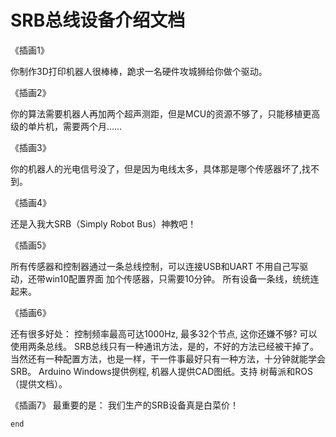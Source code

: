 
# SRB总线设备介绍文档

《插画1》

你制作3D打印机器人很棒棒，跪求一名硬件攻城狮给你做个驱动。


《插画2》

你的算法需要机器人再加两个超声测距，但是MCU的资源不够了，只能移植更高级的单片机，需要两个月……

《插画3》

你的机器人的光电信号没了，但是因为电线太多，具体那是哪个传感器坏了,找不到。

《插画4》

还是入我大SRB（Simply Robot Bus）神教吧！

《插画5》

所有传感器和控制器通过一条总线控制，可以连接USB和UART
不用自己写驱动，还带win10配置界面
加个传感器，只需要10分钟。
所有设备一条线，统统连起来。

《插画6》

还有很多好处：
控制频率最高可达1000Hz, 最多32个节点, 这你还嫌不够? 可以使用两条总线。
SRB总线只有一种通讯方法，是的，不好的方法已经被干掉了。当然还有一种配置方法，也是一样，干一件事最好只有一种方法，十分钟就能学会SRB。
Arduino Windows提供例程, 机器人提供CAD图纸。支持 树莓派和ROS（提供文档）。

《插画7》
最重要的是：
我们生产的SRB设备真是白菜价！















```end```
